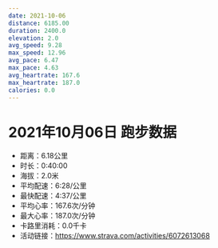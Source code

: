 ```yaml
---
date: 2021-10-06
distance: 6185.00
duration: 2400.0
elevation: 2.0
avg_speed: 9.28
max_speed: 12.96
avg_pace: 6.47
max_pace: 4.63
avg_heartrate: 167.6
max_heartrate: 187.0
calories: 0.0
---
```


# 2021年10月06日 跑步数据

- 距离：6.18公里
- 时长：0:40:00
- 海拔：2.0米
- 平均配速：6:28/公里
- 最快配速：4:37/公里
- 平均心率：167.6次/分钟
- 最大心率：187.0次/分钟
- 卡路里消耗：0.0千卡
- 活动链接：https://www.strava.com/activities/6072613068
